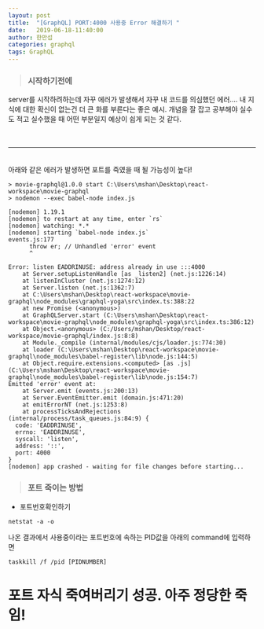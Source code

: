 ```yaml
---
layout: post
title:  "[GraphQL] PORT:4000 사용중 Error 해결하기 "
date:   2019-06-18-11:40:00
author: 한만섭
categories: graphql
tags: GraphQL
---
```



> ### 시작하기전에
  server를 시작하려하는데 자꾸 에러가 발생해서 자꾸 내 코드를 의심했던 에러.... 내 지식에 대한 확신이 없는건 더 큰 화를 부른다는 좋은 예시. 
  개념을 잘 잡고 공부해야 실수도 적고 실수했을 때 어떤 부분일지 예상이 쉽게 되는 것 같다. 

　  
   
*** 

　  
아래와 같은 에러가 발생하면 포트를 죽였을 때 될 가능성이 높다!
```
> movie-graphql@1.0.0 start C:\Users\mshan\Desktop\react-workspace\movie-graphql
> nodemon --exec babel-node index.js

[nodemon] 1.19.1
[nodemon] to restart at any time, enter `rs`
[nodemon] watching: *.*
[nodemon] starting `babel-node index.js`
events.js:177
      throw er; // Unhandled 'error' event
      ^

Error: listen EADDRINUSE: address already in use :::4000
    at Server.setupListenHandle [as _listen2] (net.js:1226:14)
    at listenInCluster (net.js:1274:12)
    at Server.listen (net.js:1362:7)
    at C:\Users\mshan\Desktop\react-workspace\movie-graphql\node_modules\graphql-yoga\src\index.ts:388:22
    at new Promise (<anonymous>)
    at GraphQLServer.start (C:\Users\mshan\Desktop\react-workspace\movie-graphql\node_modules\graphql-yoga\src\index.ts:386:12)
    at Object.<anonymous> (C:/Users/mshan/Desktop/react-workspace/movie-graphql/index.js:8:8)
    at Module._compile (internal/modules/cjs/loader.js:774:30)
    at loader (C:\Users\mshan\Desktop\react-workspace\movie-graphql\node_modules\babel-register\lib\node.js:144:5)
    at Object.require.extensions.<computed> [as .js] (C:\Users\mshan\Desktop\react-workspace\movie-graphql\node_modules\babel-register\lib\node.js:154:7)
Emitted 'error' event at:
    at Server.emit (events.js:200:13)
    at Server.EventEmitter.emit (domain.js:471:20)
    at emitErrorNT (net.js:1253:8)
    at processTicksAndRejections (internal/process/task_queues.js:84:9) {
  code: 'EADDRINUSE',
  errno: 'EADDRINUSE',
  syscall: 'listen',
  address: '::',
  port: 4000
}
[nodemon] app crashed - waiting for file changes before starting...
```


> ### 포트 죽이는 방법

* 포트번호확인하기 
```
netstat -a -o
```

나온 결과에서 사용중이라는 포트번호에 속하는 PID값을 아래의 command에 입력하면 

```
taskkill /f /pid [PIDNUMBER]
```

# 포트 자식 죽여버리기 성공. 아주 정당한 죽임!
